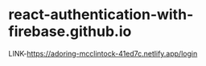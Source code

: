 # react-authentication-with-firebase.github.io
LINK-https://adoring-mcclintock-41ed7c.netlify.app/login
